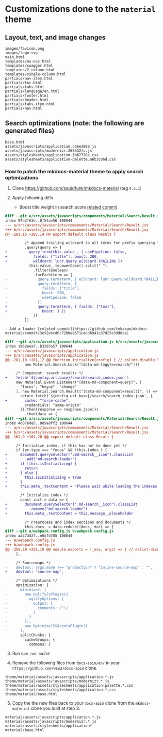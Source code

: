 # Customizations done to the `material` theme

## Layout, text, and image changes

```
images/favicon.png
images/logo.svg
main.html
templates/no-nav.html
templates/swagger.html
templates/2-column.html
templates/single-column.html
partials/nav-item.html
partials/toc.html
partials/tabs.html
partials/language/en.html
partials/footer.html
partials/header.html
partials/tabs-item.html
partials/nav.html
```

## Search optimizations (note: the following are generated files)

```
base.html
assets/javascripts/application.c3ee3888.js
assets/javascripts/modernizr.268332fc.js
assets/stylesheets/application.1b62728e.css
assets/stylesheets/application-palette.a8b3c06d.css
```

### How to patch the mkdocs-material theme to apply search optimizations

1. Clone https://github.com/squidfunk/mkdocs-material (tag `4.5.1`)
2. Apply following diffs

   - Boost title weight in search score [related commit](https://github.com/tmkasun/mkdocs-material/commit/d46be032bea6c84c996f6308c743277a2ad1a060)

```diff
diff --git a/src/assets/javascripts/components/Material/Search/Result.jsx b/src/assets/javascripts/components/Material/Search/Result.jsx
index 97a2f63e..0f54ae56 100644
--- a/src/assets/javascripts/components/Material/Search/Result.jsx
+++ b/src/assets/javascripts/components/Material/Search/Result.jsx
@@ -293,15 +293,14 @@ export default class Result {

         /* Append trailing wildcard to all terms for prefix querying */
         .query(query => {
+          query.term(this.value_, { usePipeline: false,
+            fields: ["title"], boost: 200,
+            wildcard: lunr.Query.wildcard.TRAILING })
           this.value_.toLowerCase().split(" ")
             .filter(Boolean)
             .forEach(term => {
-              query.term(term, { wildcard: lunr.Query.wildcard.TRAILING })
-              query.term(term, {
-                fields: ["title"],
-                boost: 200,
-                usePipeline: false
-              })
+              query.term(term, { fields: ["text"],
+                boost: 1 })
             })
         })
```


    - Add a loader [related commit](https://github.com/tmkasun/mkdocs-material/commit/3e92e6cd0c72bbee571cacd6941c87d25e3dd6aa)

```diff
diff --git a/src/assets/javascripts/application.js b/src/assets/javascripts/application.js
index 1962eea7..b3203a57 100644
--- a/src/assets/javascripts/application.js
+++ b/src/assets/javascripts/application.js
@@ -281,10 +281,12 @@ function initialize(config) { // eslint-disable-line func-style
         new Material.Search.Lock("[data-md-toggle=search]")))

     /* Component: search results */
+    fetch(`${config.url.base}/search/search_index.json`)
     new Material.Event.Listener("[data-md-component=query]", [
       "focus", "keyup", "change"
     ], new Material.Search.Result("[data-md-component=result]", () => {
       return fetch(`${config.url.base}/search/search_index.json`, {
+        cache: "force-cache",
         credentials: "same-origin"
       }).then(response => response.json())
         .then(data => {
diff --git a/src/assets/javascripts/components/Material/Search/Result.jsx b/src/assets/javascripts/components/Material/Search/Result.jsx
index 4c876de5..889a8ff2 100644
--- a/src/assets/javascripts/components/Material/Search/Result.jsx
+++ b/src/assets/javascripts/components/Material/Search/Result.jsx
@@ -161,9 +161,20 @@ export default class Result {

     /* Initialize index, if this has not be done yet */
     if (ev.type === "focus" && !this.index_) {
+      document.querySelector(".md-search__icon").classList
+        .add("md-search-loader")
+      if (this.isInitializing) {
+        return
+      } else {
+        this.isInitializing = true
+      }
+      this.meta_.textContent = "Please wait while loading the indexes . . ."

       /* Initialize index */
       const init = data => {
+        document.querySelector(".md-search__icon").classList
+          .remove("md-search-loader")
+        this.meta_.textContent = this.message_.placeholder

         /* Preprocess and index sections and documents */
         this.docs_ = data.reduce((docs, doc) => {
diff --git a/webpack.config.js b/webpack.config.js
index aa273d2f..e0d7d785 100644
--- a/webpack.config.js
+++ b/webpack.config.js
@@ -255,20 +255,10 @@ module.exports = (_env, args) => { // eslint-disable-line complexity
     },

     /* Sourcemaps */
-    devtool: args.mode !== "production" ? "inline-source-map" : "",
+    devtool: "source-map",

     /* Optimizations */
     optimization: {
-      minimizer: [
-        new UglifyJsPlugin({
-          uglifyOptions: {
-            output: {
-              comments: /^!/
-            }
-          }
-        }),
-        new OptimizeCSSAssetsPlugin()
-      ],
       splitChunks: {
         cacheGroups: {
           commons: {
```

3. Run `npm run build`

4. Remove the following files from `docs-apim/en/` in your `https://github.com/wso2/docs-apim` clone.

```
theme/material/assets/javascripts/application.*.js
theme/material/assets/javascripts/modernizr.*.js
theme/material/assets/stylesheets/application-palette.*.css
theme/material/assets/stylesheets/application.*.css
theme/material/base.html
```

5. Copy the the new files back to your `docs-apim` clone from the `mkdocs-material` clone you built at step 3.

```
material/assets/javascripts/application.*.js
material/assets/javascripts/modernizr.*.js
material/assets/stylesheets/application*
material/base.html
```

